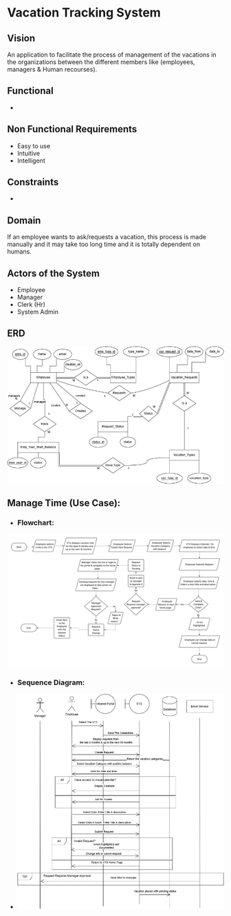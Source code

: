 # Vacation Tracking System
## Vision
An application to facilitate the process of management of the vacations in the organizations between the different members like (employees, managers &amp; Human recourses).

## Functional
-

## Non Functional Requirements
- Easy to use
- Intuitive
- Intelligent

## Constraints
-

## Domain
If an employee wants to ask/requests a vacation, this process is made manually and it may take too long time and it is totally dependent on humans.

## Actors of the System
- Employee
- Manager
- Clerk (Hr)
- System Admin

## ERD
![VTS Flowchart!](https://raw.githubusercontent.com/Seif-El-Deen/Vacation-Tracking-System/refs/heads/main/Diagram/VTS%20ERD.png)

## Manage Time (Use Case):
- ### Flowchart:
![VTS Flowchart!](https://raw.githubusercontent.com/Seif-El-Deen/Vacation-Tracking-System/refs/heads/main/Diagram/VTS%20Flowchart.png)

- ### Sequence Diagram:
- ![VTS Flowchart!](https://raw.githubusercontent.com/Seif-El-Deen/Vacation-Tracking-System/refs/heads/main/Diagram/Manage%20Time(Employee)%20Sequence%20Diagram.png)

